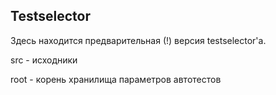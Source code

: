 ## Testselector

Здесь находится предварительная (!) версия testselector'а.

src - исходники

root - корень хранилища параметров автотестов
